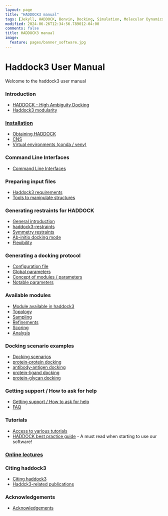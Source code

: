 ```yaml
---
layout: page
title: "HADDOCK3 manual"
tags: [Jekyll, HADDOCK, Bonvin, Docking, Simulation, Molecular Dynamics, Structural Biology, Computational Biology, Modelling, Protein Structure]
modified: 2024-06-26T12:34:56.789012-04:00
comments: false
title: HADDOCK3 manual
image:
  feature: pages/banner_software.jpg
---
```



# Haddock3 User Manual

Welcome to the haddock3 user manual


### Introduction

* [HADDOCK - High Ambiguity Docking](/software/haddock3/manual/haddocking)
* [Haddock3 modularity](/software/haddock3/manual/haddock3)


### [Installation](/software/haddock3/manual/install)

* [Obtaining HADDOCK](/software/haddock3/manual/install#download-haddock3)
* [CNS](/software/haddock3/manual/install#install-cns)
* [Virtual environments (conda / venv)](/software/haddock3/manual/install#virtual-environments)


### Command Line Interfaces

* [Command Line Interfaces](/software/haddock3/manual/clis)


### Preparing input files

* [Haddock3 requirements](/software/haddock3/manual/structure_requirements)
* [Tools to manipulate structures](/software/haddock3/manual/pdbtools)


###  Generating restraints for HADDOCK

* [General introduction](/software/haddock3/manual/intro_restraints)
* [haddock3-restraints](/software/haddock3/manual/restraints_cli)
* [Symmetry restraints](/software/haddock3/manual/symmetry_restraints)
* [Ab-initio docking mode](/software/haddock3/manual/abinitio_docking)
* [Flexibility](/software/haddock3/manual/flexibility)


### Generating a docking protocol

* [Configuration file](/software/haddock3/manual/config_file)
* [Global parameters](/software/haddock3/manual/global_parameters)
* [Concept of modules / parameters](/software/haddock3/manual/modules_parameters)
* [Notable parameters](/software/haddock3/manual/important_parameters)


### Available modules

* [Module available in haddock3](/software/haddock3/manual/modules.md)
* [Topology](/software/haddock3/manual/modules/topology)
* [Sampling](/software/haddock3/manual/modules/sampling)
* [Refinements](/software/haddock3/manual/modules/refinements)
* [Scoring](/software/haddock3/manual/modules/scoring)
* [Analysis](/software/haddock3/manual/modules/analysis)


### Docking scenario examples

* [Docking scenarios](/software/haddock3/manual/modules/docking_scenarios)
* [protein-protein docking]()
* [antibody-antigen docking]()
* [protein-ligand docking]()
* [protein-glycan docking]()


### Getting support / How to ask for help

* [Getting support / How to ask for help](/software/haddock3/manual/info)
* [FAQ](/software/haddock3/faq)


### Tutorials

* [Access to various tutorials](/software/haddock3/manual/tutorials)
* [HADDOCK best practice guide](/software/bpg) - A must read when starting to use our software!


### [Online lectures](https://www.youtube.com/user/WeNMRchannel)


### Citing haddock3

* [Citing haddock3](/software/haddock3/manual/citing)
* [Haddck3-related publications](/software/haddock3/manual/publications)


### Acknowledgements

* [Acknowledgements](/software/haddock3/manual/acknowledgements)
